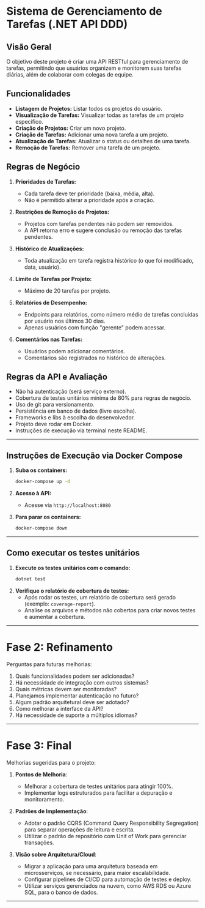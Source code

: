 # Sistema de Gerenciamento de Tarefas (.NET API DDD)

## Visão Geral

O objetivo deste projeto é criar uma API RESTful para gerenciamento de tarefas, permitindo que usuários organizem e monitorem suas tarefas diárias, além de colaborar com colegas de equipe.

## Funcionalidades

- **Listagem de Projetos:** Listar todos os projetos do usuário.
- **Visualização de Tarefas:** Visualizar todas as tarefas de um projeto específico.
- **Criação de Projetos:** Criar um novo projeto.
- **Criação de Tarefas:** Adicionar uma nova tarefa a um projeto.
- **Atualização de Tarefas:** Atualizar o status ou detalhes de uma tarefa.
- **Remoção de Tarefas:** Remover uma tarefa de um projeto.

## Regras de Negócio

1. **Prioridades de Tarefas:**
   - Cada tarefa deve ter prioridade (baixa, média, alta).
   - Não é permitido alterar a prioridade após a criação.

2. **Restrições de Remoção de Projetos:**
   - Projetos com tarefas pendentes não podem ser removidos.
   - A API retorna erro e sugere conclusão ou remoção das tarefas pendentes.

3. **Histórico de Atualizações:**
   - Toda atualização em tarefa registra histórico (o que foi modificado, data, usuário).

4. **Limite de Tarefas por Projeto:**
   - Máximo de 20 tarefas por projeto.

5. **Relatórios de Desempenho:**
   - Endpoints para relatórios, como número médio de tarefas concluídas por usuário nos últimos 30 dias.
   - Apenas usuários com função "gerente" podem acessar.

6. **Comentários nas Tarefas:**
   - Usuários podem adicionar comentários.
   - Comentários são registrados no histórico de alterações.

## Regras da API e Avaliação


- Não há autenticação (será serviço externo).
- Cobertura de testes unitários mínima de 80% para regras de negócio.
- Uso de git para versionamento.
- Persistência em banco de dados (livre escolha).
- Frameworks e libs à escolha do desenvolvedor.
- Projeto deve rodar em Docker.
- Instruções de execução via terminal neste README.

---

## Instruções de Execução via Docker Compose

1. **Suba os containers:**
   ```sh
   docker-compose up -d
   ```

2. **Acesso à API:**
   - Acesse via `http://localhost:8080`

3. **Para parar os containers:**
   ```sh
   docker-compose down
   ```

---

## Como executar os testes unitários

1. **Execute os testes unitários com o comando:**
   ```sh
   dotnet test
   ```
2. **Verifique o relatório de cobertura de testes:**
   - Após rodar os testes, um relatório de cobertura será gerado (exemplo: `coverage-report`).
   - Analise os arquivos e métodos não cobertos para criar novos testes e aumentar a cobertura.

---

# Fase 2: Refinamento

Perguntas para futuras melhorias:

1. Quais funcionalidades podem ser adicionadas?
2. Há necessidade de integração com outros sistemas?
3. Quais métricas devem ser monitoradas?
4. Planejamos implementar autenticação no futuro?
5. Algum padrão arquitetural deve ser adotado?
6. Como melhorar a interface da API?
7. Há necessidade de suporte a múltiplos idiomas?

---

# Fase 3: Final

Melhorias sugeridas para o projeto:

1. **Pontos de Melhoria**:
   - Melhorar a cobertura de testes unitários para atingir 100%.
   - Implementar logs estruturados para facilitar a depuração e monitoramento.

2. **Padrões de Implementação**:
   - Adotar o padrão CQRS (Command Query Responsibility Segregation) para separar operações de leitura e escrita.
   - Utilizar o padrão de repositório com Unit of Work para gerenciar transações.

3. **Visão sobre Arquitetura/Cloud**:
   - Migrar a aplicação para uma arquitetura baseada em microsserviços, se necessário, para maior escalabilidade.
   - Configurar pipelines de CI/CD para automação de testes e deploy.
   - Utilizar serviços gerenciados na nuvem, como AWS RDS ou Azure SQL, para o banco de dados.

---
